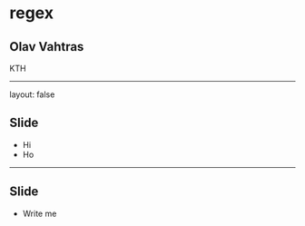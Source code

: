 <script type="text/javascript"
  src="https://cdn.mathjax.org/mathjax/latest/MathJax.js?config=TeX-AMS-MML_HTMLorMML">
</script>
# regex

## Olav Vahtras

KTH

---

layout: false

## Slide

- Hi
- Ho

---

## Slide

- Write me
